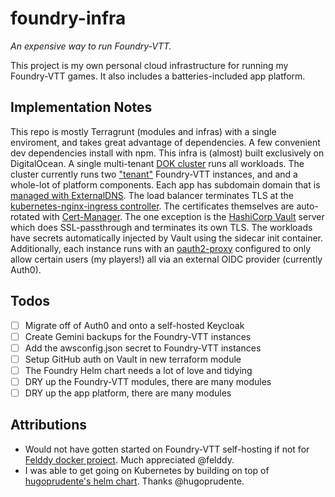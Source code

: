 # foundry-infra

_An expensive way to run Foundry-VTT._

This project is my own personal cloud infrastructure for running my Foundry-VTT games. It also includes a batteries-included app platform.

## Implementation Notes

This repo is mostly Terragrunt (modules and infras) with a single enviroment, and takes great advantage of dependencies. 
A few convenient dev dependencies install with npm. 
This infra is (almost) built exclusively on DigitalOcean. 
A single multi-tenant [DOK cluster][dok] runs all workloads. 
The cluster currently runs two ["tenant"][goldengulp] Foundry-VTT instances, and and a whole-lot of platform components. 
Each app has subdomain domain that is [managed with ExternalDNS][external_dns]. 
The load balancer terminates TLS at the [kubernetes-nginx-ingress controller][ingress]. 
The certificates themselves are auto-rotated with [Cert-Manager][cert_manager]. 
The one exception is the [HashiCorp Vault][vault] server which does SSL-passthrough and terminates its own TLS. 
The workloads have secrets automatically injected by Vault using the sidecar init container. 
Additionally, each instance runs with an [oauth2-proxy][oauth2_proxy] configured to only allow certain users (my players!) all via an external OIDC provider (currently Auth0).   

## Todos

- [ ] Migrate off of Auth0 and onto a self-hosted Keycloak
- [ ] Create Gemini backups for the Foundry-VTT instances
- [ ] Add the awsconfig.json secret to Foundry-VTT instances
- [ ] Setup GitHub auth on Vault in new terraform module
- [ ] The Foundry Helm chart needs a lot of love and tidying
- [ ] DRY up the Foundry-VTT modules, there are many modules
- [ ] DRY up the app platform, there are many modules

## Attributions

- Would not have gotten started on Foundry-VTT self-hosting if not for [Felddy docker project][felddy_docker]. Much appreciated @felddy.
- I was able to get going on Kubernetes by building on top of [hugoprudente's helm chart][hugoprudente]. Thanks @hugoprudente. 

[oauth2_proxy]: /live/frost_wind_terror_oauth2_proxy
[vault]: /live/vault
[cert_manager]: /live/cert_manager
[ingress]: /live/ingress
[goldengulp]: /live/goldengulp
[dok]: /live/k8s
[external_dns]: /live/external_dns
[felddy_docker]: https://github.com/felddy/foundryvtt-docker
[hugoprudente]: https://github.com/hugoprudente/foundry-vtt
